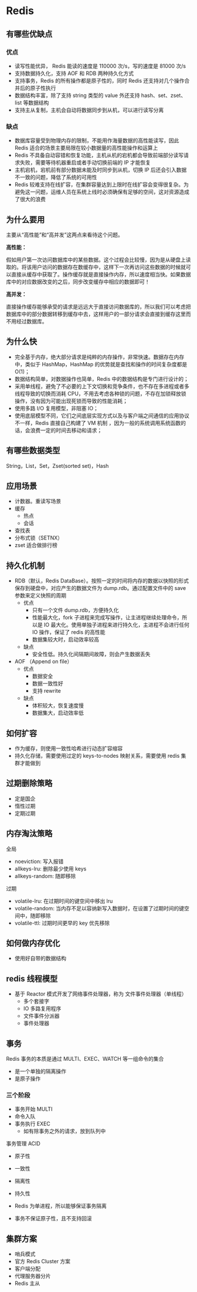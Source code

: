 # Redis

## 有哪些优缺点

### 优点

- 读写性能优异， Redis 能读的速度是 110000 次/s，写的速度是 81000 次/s
- 支持数据持久化，支持 AOF 和 RDB 两种持久化方式
- 支持事务，Redis 的所有操作都是原子性的，同时 Redis 还支持对几个操作合并后的原子性执行
- 数据结构丰富，除了支持 string 类型的 value 外还支持 hash、set、zset、list 等数据结构
- 支持主从复制，主机会自动将数据同步到从机，可以进行读写分离

### 缺点

- 数据库容量受到物理内存的限制，不能用作海量数据的高性能读写，因此 Redis 适合的场景主要局限在较小数据量的高性能操作和运算上
- Redis 不具备自动容错和恢复功能，主机从机的宕机都会导致前端部分读写请求失败，需要等待机器重启或者手动切换前端的 IP 才能恢复
- 主机宕机，宕机前有部分数据未能及时同步到从机，切换 IP 后还会引入数据不一致的问题，降低了系统的可用性
- Redis 较难支持在线扩容，在集群容量达到上限时在线扩容会变得很复杂。为避免这一问题，运维人员在系统上线时必须确保有足够的空间，这对资源造成了很大的浪费

## 为什么要用

主要从“高性能”和“高并发”这两点来看待这个问题。

**高性能：**

假如用户第一次访问数据库中的某些数据。这个过程会比较慢，因为是从硬盘上读取的。将该用户访问的数据存在数缓存中，这样下一次再访问这些数据的时候就可以直接从缓存中获取了。操作缓存就是直接操作内存，所以速度相当快。如果数据库中的对应数据改变的之后，同步改变缓存中相应的数据即可！

**高并发：**

直接操作缓存能够承受的请求是远远大于直接访问数据库的，所以我们可以考虑把数据库中的部分数据转移到缓存中去，这样用户的一部分请求会直接到缓存这里而不用经过数据库。

## 为什么快

- 完全基于内存，绝大部分请求是纯粹的内存操作，非常快速。数据存在内存中，类似于 HashMap，HashMap 的优势就是查找和操作的时间复杂度都是 O(1)；
- 数据结构简单，对数据操作也简单，Redis 中的数据结构是专门进行设计的；
- 采用单线程，避免了不必要的上下文切换和竞争条件，也不存在多进程或者多线程导致的切换而消耗 CPU，不用去考虑各种锁的问题，不存在加锁释放锁操作，没有因为可能出现死锁而导致的性能消耗；
- 使用多路 I/O 复用模型，非阻塞 IO；
- 使用底层模型不同，它们之间底层实现方式以及与客户端之间通信的应用协议不一样，Redis 直接自己构建了 VM 机制 ，因为一般的系统调用系统函数的话，会浪费一定的时间去移动和请求；

## 有哪些数据类型

String，List，Set，Zset(sorted set)，Hash

## 应用场景

- 计数器。重读写场景
- 缓存
  - 热点
  - 会话
- 查找表
- 分布式锁（SETNX）
- zset 适合做排行榜

## 持久化机制

- RDB（默认，Redis DataBase）。按照一定的时间将内存的数据以快照的形式保存到硬盘中，对应产生的数据文件为 dump.rdb。通过配置文件中的 save 参数来定义快照的周期
  - 优点
    - 只有一个文件 dump.rdb，方便持久化
    - 性能最大化，fork 子进程来完成写操作，让主进程继续处理命令，所以是 IO 最大化。使用单独子进程来进行持久化，主进程不会进行任何 IO 操作，保证了 redis 的高性能
    - 数据集较大时，启动效率较高
  - 缺点
    - 安全性低。持久化间隔期间故障，则会产生数据丢失
- AOF （Append on file）
  - 优点
    - 数据安全
    - 数据一致性好
    - 支持 rewrite
  - 缺点
    - 体积较大，恢复速度慢
    - 数据集大，启动效率低

## 如何扩容

- 作为缓存，则使用一致性哈希进行动态扩容缩容
- 持久化存储，需要使用过定的 keys-to-nodes 映射关系，需要使用 redis 集群才能做到

## 过期删除策略

- 定是国企
- 惰性过期
- 定期过期

## 内存淘汰策略

全局

- noeviction: 写入报错
- allkeys-lru: 删除最少使用 keys
- allkeys-random: 随即移除

过期

- volatile-lru: 在过期时间的键空间中移出 lru
- volatile-random: 当内存不足以容纳新写入数据时，在设置了过期时间的键空间中，随即移除
- volatile-ttl: 过期时间更早的 key 优先移除

## 如何做内存优化

- 使用好自带的数据结构

## redis 线程模型

- 基于 Reactor 模式开发了网络事件处理器，称为 文件事件处理器（单线程）
  - 多个套接字
  - IO 多路复用程序
  - 文件事件分派器
  - 事件处理器

## 事务

Redis 事务的本质是通过 MULTI、EXEC、WATCH 等一组命令的集合

- 是一个单独的隔离操作
- 是原子操作

### 三个阶段

- 事务开始 MULTI
- 命令入队
- 事务执行 EXEC
  - 如有除事务之外的请求，放到队列中

事务管理 ACID

- 原子性
- 一致性
- 隔离性
- 持久性

- Redis 为单进程，所以能够保证事务隔离
- 事务不保证原子性，且不支持回滚
  
## 集群方案

- 哨兵模式
- 官方 Redis Cluster 方案
- 客户端分配
- 代理服务器分片
- Redis 主从

